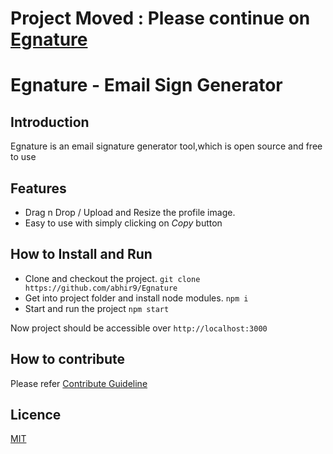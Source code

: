 # Project Moved : Please continue on [Egnature](https://github.com/LoginRadius/egnature)

# Egnature - Email Sign Generator

## Introduction
Egnature is an email signature generator tool,which is open source and free to use

## Features
- Drag n Drop / Upload and Resize the profile image.
- Easy to use with simply clicking on *Copy* button

## How to Install and Run
- Clone and checkout the project.
        `git clone https://github.com/abhir9/Egnature`
- Get into project folder and install node modules.
        `npm i`
- Start and run the project
        `npm start`

Now project should be accessible over `http://localhost:3000`

## How to contribute
Please refer [Contribute Guideline](https://github.com/abhir9/Egnature/blob/master/CONTRIBUTING.md)

## Licence 
[MIT](https://github.com/abhir9/Egnature/blob/master/LICENSE)




